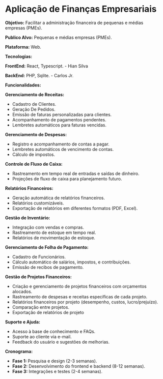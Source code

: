 # Aplicação de Finanças Empresariais

**Objetivo:** Facilitar a administração financeira de pequenas e médias empresas (PMEs).

**Publico Alvo:** Pequenas e médias empresas (PMEs).

**Plataforma:** Web.

**Tecnologias:** 

**FrontEnd:** React, Typescript. - Hian Silva

**BackEnd:** PHP, Sqlite. - Carlos Jr.

**Funcionalidades:** 

**Gerenciamento de Receitas:**

- Cadastro de Clientes.
- Geração De Pedidos.
- Emissão de faturas personalizadas para clientes.
- Acompanhamento de pagamentos pendentes.
- Lembretes automáticos para faturas vencidas.

**Gerenciamento de Despesas:**

- Registro e acompanhamento de contas a pagar.
- Lembretes automáticos de vencimento de contas.
- Cálculo de impostos.

**Controle de Fluxo de Caixa:**

- Rastreamento em tempo real de entradas e saídas de dinheiro.
- Projeções de fluxo de caixa para planejamento futuro.

**Relatórios Financeiros:**

- Geração automática de relatórios financeiros.
- Relatórios customizáveis.
- Exportação de relatórios em diferentes formatos (PDF, Excel).

**Gestão de Inventário:**

- Integração com vendas e compras.
- Rastreamento de estoque em tempo real.
- Relatórios de movimentação de estoque.

**Gerenciamento de Folha de Pagamento:**

- Cadastro de Funcionários.
- Cálculo automático de salários, impostos, e contribuições.
- Emissão de recibos de pagamento.

**Gestão de Projetos Financeiros:**

- Criação e gerenciamento de projetos financeiros com orçamentos alocados.
- Rastreamento de despesas e receitas específicas de cada projeto.
- Relatórios financeiros por projeto (desempenho, custos, lucro/prejuízo).
- Comparação entre projetos.
- Exportação de relatórios de projeto

**Suporte e Ajuda:**

- Acesso à base de conhecimento e FAQs.
- Suporte ao cliente via e-mail.
- Feedback do usuário e sugestões de melhorias.

**Cronograma:**

- **Fase 1:** Pesquisa e design (2-3 semanas).
- **Fase 2:** Desenvolvimento do frontend e backend (8-12 semanas).
- **Fase 3:** Integrações e testes (2-4 semanas).
